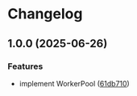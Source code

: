 # Changelog

## 1.0.0 (2025-06-26)


### Features

* implement WorkerPool ([61db710](https://github.com/rwv/worker-pool/commit/61db7109d33bc206abcb6ac65c2bbaaff0a20228))
